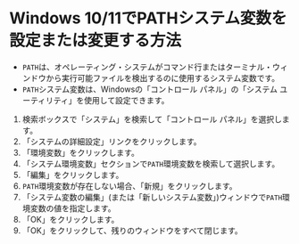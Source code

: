 # Windows 10/11でPATHシステム変数を設定または変更する方法

* `PATH`は、オペレーティング・システムがコマンド行またはターミナル・ウィンドウから実行可能ファイルを検出するのに使用するシステム変数です。
* `PATH`システム変数は、Windowsの「コントロール パネル」の「システム ユーティリティ」を使用して設定できます。

1. 検索ボックスで「システム」を検索して「コントロール パネル」を選択します。
2. 「システムの詳細設定」リンクをクリックします。
3. 「環境変数」をクリックします。
4. 「システム環境変数」セクションで`PATH`環境変数を検索して選択します。
5. 「編集」をクリックします。
6. `PATH`環境変数が存在しない場合、「新規」をクリックします。
7. 「システム変数の編集」(または「新しいシステム変数」)ウィンドウで`PATH`環境変数の値を指定します。
8. 「OK」をクリックします。
9. 「OK」をクリックして、残りのウィンドウをすべて閉じます。
